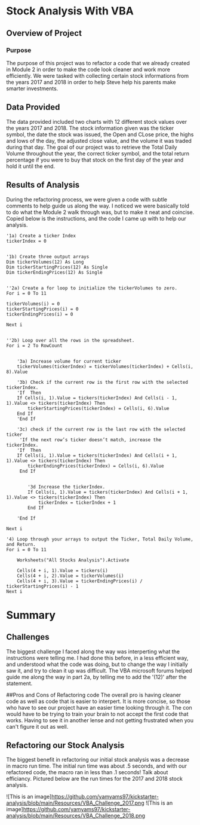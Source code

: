 # Stock Analysis With VBA

## Overview of Project

### Purpose
The purpose of this project was to refactor a code that we already created in Module 2 in order to make the code look cleaner and work more efficiently. We were tasked with collecting certain stock informations from the years 2017 and 2018 in order to help Steve help his parents make smarter investments. 
## Data Provided
The data provided included two charts with 12 different stock values over the years 2017 and 2018. The stock information given was the ticker symbol, the date the stock was issued, the Open and CLose price, the highs and lows of the day, the adjusted close value, and the volume it was traded during that day. The goal of our project was to retrieve the Total Daily Volume throughout the year, the correct ticker symbol, and the total return percentage if you were to buy that stock on the first day of the year and hold it until the end. 
## Results of Analysis
During the refactoring process, we were given a code with subtle comments to help guide us along the way. I noticed we were basically told to do what the Module 2 walk through was, but to make it neat and coincise. Copied below is the instructions, and the code I came up with to help our analysis. 

    '1a) Create a ticker Index
    tickerIndex = 0
    

    '1b) Create three output arrays
    Dim tickerVolumes(12) As Long
    Dim tickerStartingPrices(12) As Single
    Dim tickerEndingPrices(12) As Single
    
    
    ''2a) Create a for loop to initialize the tickerVolumes to zero.
    For i = 0 To 11
    
    tickerVolumes(i) = 0
    tickerStartingPrices(i) = 0
    tickerEndingPrices(i) = 0
    
    Next i
    
    
    ''2b) Loop over all the rows in the spreadsheet.
    For i = 2 To RowCount
    
        
        '3a) Increase volume for current ticker
        tickerVolumes(tickerIndex) = tickerVolumes(tickerIndex) + Cells(i, 8).Value
        
        '3b) Check if the current row is the first row with the selected tickerIndex.
        'If  Then
        If Cells(i, 1).Value = tickers(tickerIndex) And Cells(i - 1, 1).Value <> tickers(tickerIndex) Then
            tickerStartingPrices(tickerIndex) = Cells(i, 6).Value
        End If
        'End If
        
        '3c) check if the current row is the last row with the selected ticker
         'If the next row’s ticker doesn’t match, increase the tickerIndex.
        'If  Then
        If Cells(i, 1).Value = tickers(tickerIndex) And Cells(i + 1, 1).Value <> tickers(tickerIndex) Then
            tickerEndingPrices(tickerIndex) = Cells(i, 6).Value
         End If
            

            '3d Increase the tickerIndex.
            If Cells(i, 1).Value = tickers(tickerIndex) And Cells(i + 1, 1).Value <> tickers(tickerIndex) Then
                tickerIndex = tickerIndex + 1
            End If
            
        'End If
    
    Next i
    
    '4) Loop through your arrays to output the Ticker, Total Daily Volume, and Return.
    For i = 0 To 11
        
        Worksheets("All Stocks Analysis").Activate
        
        Cells(4 + i, 1).Value = tickers(i)
        Cells(4 + i, 2).Value = tickerVolumes(i)
        Cells(4 + i, 3).Value = tickerEndingPrices(i) / tickerStartingPrices(i) - 1
    Next i
# Summary 
## Challenges
The biggest challenge I faced along the way was interperting what the instructions were telling me. I had done this before, in a less efficient way, and understood what the code was doing, but to change the way I initially saw it, and try to clean it up was difficult. The VBA microsoft forums helped guide me along the way in part 2a, by telling me to add the '(12)' after the statement. 


##Pros and Cons of Refactoring code
The overall pro is having cleaner code as well as code that is easier to interpert. It is more concise, so those who have to see our project have an easier time looking through it. The con would have to be trying to train your brain to not accept the first code that works. Having to see it in another lense and not getting frustrated when you can't figure it out as well. 

## Refactoring our Stock Analysis
The biggest benefit in refactoring our initial stock analysis was a decrease in macro run time. The initial run time was about .5 seconds, and with our refactored code, the macro ran in less than .1 seconds! Talk about efficiancy. Pictured below are the run times for the 2017 and 2018 stock analysis. 

![This is an image]https://github.com/yamyams97/kickstarter-analysis/blob/main/Resources/VBA_Challenge_2017.png
![This is an image]https://github.com/yamyams97/kickstarter-analysis/blob/main/Resources/VBA_Challenge_2018.png
